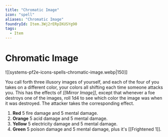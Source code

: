 ```yaml
---
title: "Chromatic Image"
icon: "spell"
aliases: "Chromatic Image"
foundryId: Item.3Wj2rERpIKUSYg90
tags:
  - Item
---
```


# Chromatic Image
![[systems-pf2e-icons-spells-chromatic-image.webp|150]]

You call forth three illusory images of yourself, and each of the four of you takes on a different color, your colors all shifting each time someone attacks you. This has the effects of _[[Mirror Image]]_, except that whenever a foe destroys one of the images, roll 1d4 to see which color the image was when it was destroyed. The attacker takes the corresponding effect.

1.  **Red** 5 fire damage and 5 mental damage.
2.  **Orange** 5 acid damage and 5 mental damage.
3.  **Yellow** 5 electricity damage and 5 mental damage.
4.  **Green** 5 poison damage and 5 mental damage, plus it's [[Frightened 1]].
